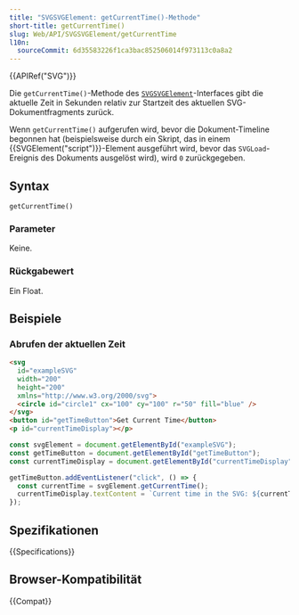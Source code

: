 ```yaml
---
title: "SVGSVGElement: getCurrentTime()-Methode"
short-title: getCurrentTime()
slug: Web/API/SVGSVGElement/getCurrentTime
l10n:
  sourceCommit: 6d35583226f1ca3bac852506014f973113c0a8a2
---
```


{{APIRef("SVG")}}

Die `getCurrentTime()`-Methode des [`SVGSVGElement`](/de/docs/Web/API/SVGSVGElement)-Interfaces gibt die aktuelle Zeit in Sekunden relativ zur Startzeit des aktuellen SVG-Dokumentfragments zurück.

Wenn `getCurrentTime()` aufgerufen wird, bevor die Dokument-Timeline begonnen hat (beispielsweise durch ein Skript, das in einem {{SVGElement("script")}}-Element ausgeführt wird, bevor das `SVGLoad`-Ereignis des Dokuments ausgelöst wird), wird `0` zurückgegeben.

## Syntax

```js-nolint
getCurrentTime()
```

### Parameter

Keine.

### Rückgabewert

Ein Float.

## Beispiele

### Abrufen der aktuellen Zeit

```html
<svg
  id="exampleSVG"
  width="200"
  height="200"
  xmlns="http://www.w3.org/2000/svg">
  <circle id="circle1" cx="100" cy="100" r="50" fill="blue" />
</svg>
<button id="getTimeButton">Get Current Time</button>
<p id="currentTimeDisplay"></p>
```

```js
const svgElement = document.getElementById("exampleSVG");
const getTimeButton = document.getElementById("getTimeButton");
const currentTimeDisplay = document.getElementById("currentTimeDisplay");

getTimeButton.addEventListener("click", () => {
  const currentTime = svgElement.getCurrentTime();
  currentTimeDisplay.textContent = `Current time in the SVG: ${currentTime} seconds`;
});
```

## Spezifikationen

{{Specifications}}

## Browser-Kompatibilität

{{Compat}}
